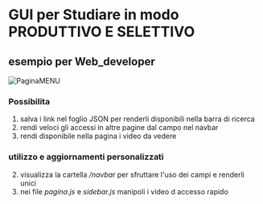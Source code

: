 # GUI per Studiare in modo PRODUTTIVO E SELETTIVO 
## esempio per Web_developer

![PaginaMENU](C:/Users/Utente/Desktop/proveProgetti/prove_Go/provaServer/Cattura.PNG)

### Possibilita
1. salva i link nel foglio JSON per renderli disponibili nella barra di ricerca
2. rendi veloci gli accessi in altre pagine dal campo nel navbar
3. rendi disponibile nella pagina i video da vedere

### utilizzo e aggiornamenti personalizzati
2. visualizza la cartella */navbar* per sfruttare l'uso dei campi e renderli unici
3. nei file *pagina.js* e *sidebar.js* manipoli i video d accesso rapido